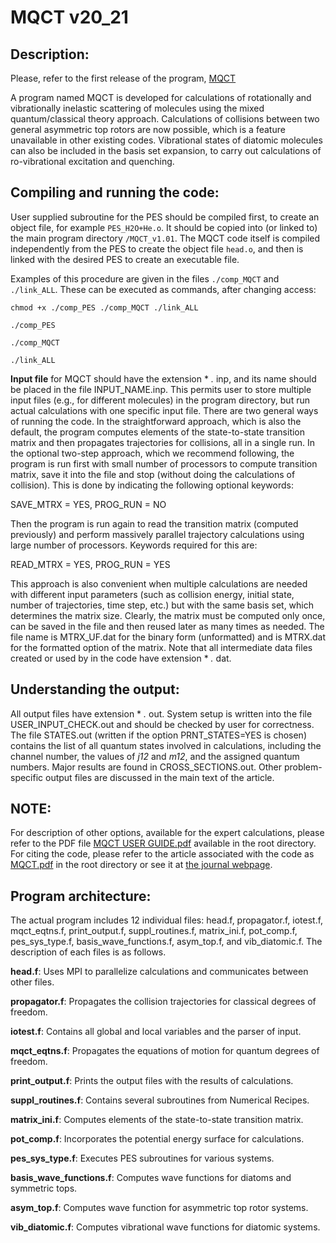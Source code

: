 # MQCT v20_21


## Description:
Please, refer to the first release of the program, [MQCT](../)

A program named MQCT is developed for calculations of rotationally and vibrationally inelastic scattering of molecules using the mixed quantum/classical theory approach. Calculations of collisions between two general asymmetric top rotors are now possible, which is a feature unavailable in other existing codes. Vibrational states of diatomic molecules can also be included in the basis set expansion, to carry out calculations of ro-vibrational excitation and quenching.



## Compiling and running the code:
User supplied subroutine for the PES should be compiled first, to create an object file, for example `PES_H2O+He.o`. It should be copied into (or linked to) the main program directory `/MQCT_v1.01`. The MQCT code itself is compiled independently from the PES to create the object file `head.o`, and then is linked with the desired PES to create an executable file.

Examples of this procedure are given in the files `./comp_MQCT` and `./link_ALL`. These can be executed as commands, after changing access: 

`chmod +x ./comp_PES ./comp_MQCT ./link_ALL`

`./comp_PES` 

`./comp_MQCT` 

`./link_ALL`

**Input file** for MQCT should have the extension * *.* inp, and its name should be placed in the file INPUT_NAME.inp. This permits user to store multiple input files (e.g., for different molecules) in the program directory, but run actual calculations with one specific input file. There are two general ways of running the code. In the straightforward approach, which is also the default, the program computes elements of the state-to-state transition matrix and then propagates trajectories for collisions, all in a single run. In the optional two-step approach, which we recommend following, the program is run first with small number of processors to compute transition matrix, save it into the file and stop (without doing the calculations of collision). This is done by indicating the following optional keywords:

SAVE_MTRX = YES, PROG_RUN = NO

Then the program is run again to read the transition matrix (computed previously) and perform massively parallel trajectory calculations using large number of processors. Keywords required for this are:

READ_MTRX = YES, PROG_RUN = YES

This approach is also convenient when multiple calculations are needed with different input parameters (such as collision energy, initial state, number of trajectories, time step, etc.) but with the same basis set, which determines the matrix size. Clearly, the matrix must be computed only once, can be saved in the file and then reused later as many times as needed. The file name is MTRX_UF.dat for the binary form (unformatted) and is MTRX.dat for the formatted option of the matrix. Note that all intermediate data files created or used by in the code have extension * *.* dat.

## Understanding the output:
All output files have extension * *.* out. System setup is written into the file USER_INPUT_CHECK.out and should be checked by user for correctness. The file STATES.out (written if the option PRNT_STATES=YES is chosen) contains the list of all quantum states involved in calculations, including the channel number, the values of *j12* and *m12*, and the assigned quantum numbers. Major results are found in CROSS_SECTIONS.out. Other problem-specific output files are discussed in the main text of the article. 

## NOTE:
For description of other options, available for the expert calculations, please refer to the PDF file [MQCT USER GUIDE.pdf](./MQCT_USER_GUIDE.pdf) available in the root directory. For citing the code, please refer to the article associated with the code as [MQCT.pdf](./MQCT.pdf) in the root directory or see it at [the journal webpage](https://doi.org/10.1016/j.cpc.2020.107155).

## Program architecture:

The actual program includes 12 individual files: head.f, propagator.f, iotest.f, mqct_eqtns.f, print_output.f, suppl_routines.f, matrix_ini.f, pot_comp.f, pes_sys_type.f, basis_wave_functions.f, asym_top.f, and vib_diatomic.f. The description of each files is as follows.

**head.f**: Uses MPI to parallelize calculations and communicates between other files.

**propagator.f**: Propagates the collision trajectories for classical degrees of freedom.

**iotest.f**: Contains all global and local variables and the parser of input.

**mqct_eqtns.f**: Propagates the equations of motion for quantum degrees of freedom.

**print_output.f**: Prints the output files with the results of calculations.

**suppl_routines.f**: Contains several subroutines from Numerical Recipes.

**matrix_ini.f**: Computes elements of the state-to-state transition matrix.

**pot_comp.f**: Incorporates the potential energy surface for calculations.

**pes_sys_type.f**: Executes PES subroutines for various systems.

**basis_wave_functions.f**: Computes wave functions for diatoms and symmetric tops.

**asym_top.f**: Computes wave function for asymmetric top rotor systems.

**vib_diatomic.f**: Computes vibrational wave functions for diatomic systems.

